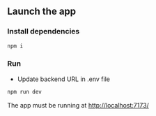 ## Launch the app

### Install dependencies
```sh
npm i
```

### Run
- Update backend URL in .env file
```sh
npm run dev
```

The app must be running at
[http://localhost:7173/](http://localhost:7173/)
